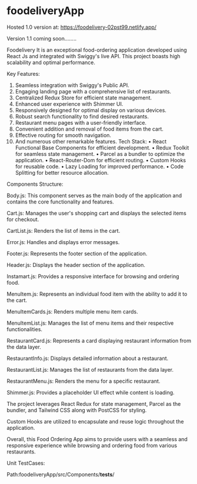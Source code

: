 # foodeliveryApp
Hosted 1.0 version at: https://foodelivery-02pst99.netlify.app/ 

Version 1.1 coming soon........

Foodelivery
It is an exceptional food-ordering application developed using React Js and integrated with Swiggy's live API. This project boasts high scalability and optimal performance.

Key Features:
1.	Seamless integration with Swiggy's Public API.
2.	Engaging landing page with a comprehensive list of restaurants.
3.	Centralized Redux Store for efficient state management.
4.	Enhanced user experience with Shimmer UI.
5.	Responsively designed for optimal display on various devices.
6.	Robust search functionality to find desired restaurants.
7.	Restaurant menu pages with a user-friendly interface.
8.	Convenient addition and removal of food items from the cart.
9.	Effective routing for smooth navigation.
10.	And numerous other remarkable features.
Tech Stack:
•	React Functional Base Components for efficient development.
•	Redux Toolkit for seamless state management.
•	Parcel as a bundler to optimize the application.
•	React-Router-Dom for efficient routing.
•	Custom Hooks for reusable code.
•	Lazy Loading for improved performance.
•	Code Splitting for better resource allocation.


Components Structure:

Body.js: This component serves as the main body of the application and contains the core functionality and features.

Cart.js: Manages the user's shopping cart and displays the selected items for checkout.

CartList.js: Renders the list of items in the cart.

Error.js: Handles and displays error messages.

Footer.js: Represents the footer section of the application.

Header.js: Displays the header section of the application.

Instamart.js: Provides a responsive interface for browsing and ordering food.

MenuItem.js: Represents an individual food item with the ability to add it to the cart.

MenuItemCards.js: Renders multiple menu item cards.

MenuItemList.js: Manages the list of menu items and their respective functionalities.

RestaurantCard.js: Represents a card displaying restaurant information from the data layer.

RestaurantInfo.js: Displays detailed information about a restaurant.

RestaurantList.js: Manages the list of restaurants from the data layer.

RestaurantMenu.js: Renders the menu for a specific restaurant.

Shimmer.js: Provides a placeholder UI effect while content is loading.

The project leverages React Redux for state management, Parcel as the bundler, and Tailwind CSS along with PostCSS for styling.

Custom Hooks are utilized to encapsulate and reuse logic throughout the application.

Overall, this Food Ordering App aims to provide users with a seamless and responsive experience while browsing and ordering food from various restaurants.


Unit TestCases:

Path:foodeliveryApp/src/Components/__tests__/

